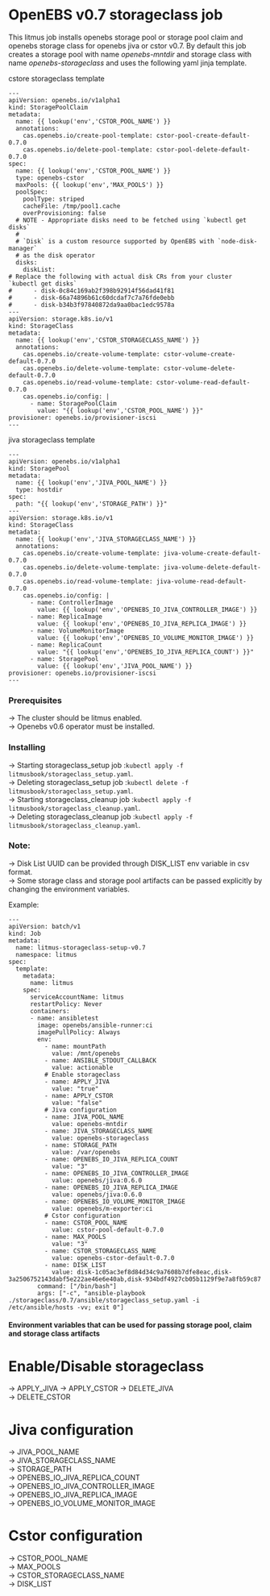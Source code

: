 # OpenEBS v0.7 storageclass job

This litmus job installs openebs storage pool or storage pool claim and openebs storage class for openebs jiva or cstor v0.7. By default this job creates a storage pool with name *openebs-mntdir* and storage class with name *openebs-storageclass* and uses the following yaml jinja template.

cstore storageclass template
```
---
apiVersion: openebs.io/v1alpha1
kind: StoragePoolClaim
metadata:
  name: {{ lookup('env','CSTOR_POOL_NAME') }}
  annotations:
    cas.openebs.io/create-pool-template: cstor-pool-create-default-0.7.0
    cas.openebs.io/delete-pool-template: cstor-pool-delete-default-0.7.0
spec:
  name: {{ lookup('env','CSTOR_POOL_NAME') }}
  type: openebs-cstor
  maxPools: {{ lookup('env','MAX_POOLS') }}
  poolSpec:
    poolType: striped
    cacheFile: /tmp/pool1.cache
    overProvisioning: false
  # NOTE - Appropriate disks need to be fetched using `kubectl get disks`
  #
  # `Disk` is a custom resource supported by OpenEBS with `node-disk-manager` 
  # as the disk operator
  disks:
    diskList:
# Replace the following with actual disk CRs from your cluster `kubectl get disks`
#      - disk-0c84c169ab2f398b92914f56dad41f81
#      - disk-66a74896b61c60dcdaf7c7a76fde0ebb
#      - disk-b34b3f97840872da9aa0bac1edc9578a
---
apiVersion: storage.k8s.io/v1
kind: StorageClass
metadata:
  name: {{ lookup('env','CSTOR_STORAGECLASS_NAME') }}
  annotations:
    cas.openebs.io/create-volume-template: cstor-volume-create-default-0.7.0
    cas.openebs.io/delete-volume-template: cstor-volume-delete-default-0.7.0
    cas.openebs.io/read-volume-template: cstor-volume-read-default-0.7.0
    cas.openebs.io/config: |
      - name: StoragePoolClaim
        value: "{{ lookup('env','CSTOR_POOL_NAME') }}"
provisioner: openebs.io/provisioner-iscsi
---
```

jiva storageclass template
```
---
apiVersion: openebs.io/v1alpha1
kind: StoragePool
metadata:
  name: {{ lookup('env','JIVA_POOL_NAME') }}
  type: hostdir
spec:
  path: "{{ lookup('env','STORAGE_PATH') }}"
---
apiVersion: storage.k8s.io/v1
kind: StorageClass
metadata:
  name: {{ lookup('env','JIVA_STORAGECLASS_NAME') }}
  annotations:
    cas.openebs.io/create-volume-template: jiva-volume-create-default-0.7.0
    cas.openebs.io/delete-volume-template: jiva-volume-delete-default-0.7.0
    cas.openebs.io/read-volume-template: jiva-volume-read-default-0.7.0
    cas.openebs.io/config: |
      - name: ControllerImage
        value: {{ lookup('env','OPENEBS_IO_JIVA_CONTROLLER_IMAGE') }}
      - name: ReplicaImage
        value: {{ lookup('env','OPENEBS_IO_JIVA_REPLICA_IMAGE') }}
      - name: VolumeMonitorImage
        value: {{ lookup('env','OPENEBS_IO_VOLUME_MONITOR_IMAGE') }}
      - name: ReplicaCount
        value: "{{ lookup('env','OPENEBS_IO_JIVA_REPLICA_COUNT') }}"
      - name: StoragePool
        value: {{ lookup('env','JIVA_POOL_NAME') }}
provisioner: openebs.io/provisioner-iscsi
---
```
### Prerequisites

-> The cluster should be litmus enabled.  
-> Openebs v0.6 operator must be installed.  

### Installing

-> Starting storageclass_setup job :```kubectl apply -f litmusbook/storageclass_setup.yaml```.  
-> Deleting storageclass_setup job :```kubectl delete -f litmusbook/storageclass_setup.yaml```.  
-> Starting storageclass_cleanup job :```kubectl apply -f litmusbook/storageclass_cleanup.yaml```.  
-> Deleting storageclass_cleanup job :```kubectl apply -f litmusbook/storageclass_cleanup.yaml```.  

### Note:

-> Disk List UUID can be provided through DISK_LIST env variable in csv format.  
-> Some storage class and storage pool artifacts can be passed explicitly by changing the environment variables.

Example:

```
---
apiVersion: batch/v1
kind: Job
metadata:
  name: litmus-storageclass-setup-v0.7
  namespace: litmus 
spec:
  template:
    metadata:
      name: litmus
    spec:
      serviceAccountName: litmus
      restartPolicy: Never
      containers:
      - name: ansibletest
        image: openebs/ansible-runner:ci
        imagePullPolicy: Always
        env: 
          - name: mountPath
            value: /mnt/openebs
          - name: ANSIBLE_STDOUT_CALLBACK
            value: actionable
          # Enable storageclass
          - name: APPLY_JIVA
            value: "true"
          - name: APPLY_CSTOR
            value: "false"
          # Jiva configuration
          - name: JIVA_POOL_NAME
            value: openebs-mntdir
          - name: JIVA_STORAGECLASS_NAME
            value: openebs-storageclass
          - name: STORAGE_PATH
            value: /var/openebs
          - name: OPENEBS_IO_JIVA_REPLICA_COUNT
            value: "3"
          - name: OPENEBS_IO_JIVA_CONTROLLER_IMAGE
            value: openebs/jiva:0.6.0
          - name: OPENEBS_IO_JIVA_REPLICA_IMAGE
            value: openebs/jiva:0.6.0
          - name: OPENEBS_IO_VOLUME_MONITOR_IMAGE
            value: openebs/m-exporter:ci
          # Cstor configuration
          - name: CSTOR_POOL_NAME
            value: cstor-pool-default-0.7.0
          - name: MAX_POOLS
            value: "3"
          - name: CSTOR_STORAGECLASS_NAME
            value: openebs-cstor-default-0.7.0
          - name: DISK_LIST
            value: disk-1c05ac3ef8d84d34c9a7608b7dfe8eac,disk-3a2506752143dabf5e222ae46e6e40ab,disk-934bdf4927cb05b1129f9e7a8fb59c87
        command: ["/bin/bash"]
        args: ["-c", "ansible-playbook ./storageclass/0.7/ansible/storageclass_setup.yaml -i /etc/ansible/hosts -vv; exit 0"]

```


#### Environment variables that can be used for passing storage pool, claim and storage class artifacts  

# Enable/Disable storageclass
-> APPLY_JIVA 
-> APPLY_CSTOR 
-> DELETE_JIVA  
-> DELETE_CSTOR  
# Jiva configuration  
-> JIVA_POOL_NAME  
-> JIVA_STORAGECLASS_NAME  
-> STORAGE_PATH  
-> OPENEBS_IO_JIVA_REPLICA_COUNT  
-> OPENEBS_IO_JIVA_CONTROLLER_IMAGE  
-> OPENEBS_IO_JIVA_REPLICA_IMAGE  
-> OPENEBS_IO_VOLUME_MONITOR_IMAGE  
# Cstor configuration  
-> CSTOR_POOL_NAME  
-> MAX_POOLS  
-> CSTOR_STORAGECLASS_NAME  
-> DISK_LIST  
